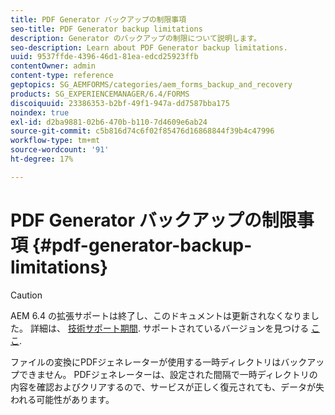 ```yaml
---
title: PDF Generator バックアップの制限事項
seo-title: PDF Generator backup limitations
description: Generator のバックアップの制限について説明します。
seo-description: Learn about PDF Generator backup limitations.
uuid: 9537ffde-4396-46d1-81ea-edcd25923ffb
contentOwner: admin
content-type: reference
geptopics: SG_AEMFORMS/categories/aem_forms_backup_and_recovery
products: SG_EXPERIENCEMANAGER/6.4/FORMS
discoiquuid: 23386353-b2bf-49f1-947a-dd7587bba175
noindex: true
exl-id: d2ba9881-02b6-470b-b110-7d4609e6ab24
source-git-commit: c5b816d74c6f02f85476d16868844f39b4c47996
workflow-type: tm+mt
source-wordcount: '91'
ht-degree: 17%

---
```


# PDF Generator バックアップの制限事項 {#pdf-generator-backup-limitations}

>[!CAUTION]
>
>AEM 6.4 の拡張サポートは終了し、このドキュメントは更新されなくなりました。 詳細は、 [技術サポート期間](https://helpx.adobe.com/jp/support/programs/eol-matrix.html). サポートされているバージョンを見つける [ここ](https://experienceleague.adobe.com/docs/?lang=ja).

ファイルの変換にPDFジェネレーターが使用する一時ディレクトリはバックアップできません。 PDFジェネレーターは、設定された間隔で一時ディレクトリの内容を確認およびクリアするので、サービスが正しく復元されても、データが失われる可能性があります。
